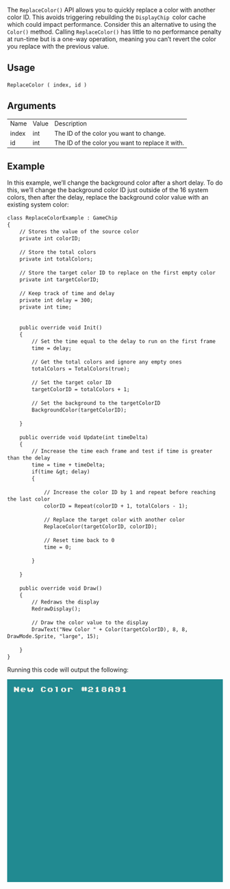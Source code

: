 The `ReplaceColor()` API allows you to quickly replace a color with another color ID. This avoids triggering rebuilding the `DisplayChip `color cache which could impact performance. Consider this an alternative to using the `Color()` method. Calling `ReplaceColor()` has little to no performance penalty at run-time but is a one-way operation, meaning you can’t revert the color you replace with the previous value.

## Usage

`ReplaceColor ( index, id )`

## Arguments

<table>
  <tr>
    <td>Name</td>
    <td>Value</td>
    <td>Description</td>
  </tr>
  <tr>
    <td>index</td>
    <td>int</td>
    <td>The ID of the color you want to change.</td>
  </tr>
  <tr>
    <td>id</td>
    <td>int</td>
    <td>The ID of the color you want to replace it with.</td>
  </tr>
</table>


## Example

In this example, we’ll change the background color after a short delay. To do this, we’ll change the background color ID just outside of the 16 system colors, then after the delay, replace the background color value with an existing system color:

    class ReplaceColorExample : GameChip
    {
        // Stores the value of the source color
        private int colorID;

        // Store the total colors
        private int totalColors;

        // Store the target color ID to replace on the first empty color
        private int targetColorID;

        // Keep track of time and delay
        private int delay = 300;
        private int time;


        public override void Init()
        {
            // Set the time equal to the delay to run on the first frame
            time = delay;

            // Get the total colors and ignore any empty ones
            totalColors = TotalColors(true);

            // Set the target color ID
            targetColorID = totalColors + 1;

            // Set the background to the targetColorID
            BackgroundColor(targetColorID);

        }

        public override void Update(int timeDelta)
        { 
            // Increase the time each frame and test if time is greater than the delay
            time = time + timeDelta;
            if(time &gt; delay) 
            {

                // Increase the color ID by 1 and repeat before reaching the last color
                colorID = Repeat(colorID + 1, totalColors - 1);
                
                // Replace the target color with another color
                ReplaceColor(targetColorID, colorID);

                // Reset time back to 0
                time = 0;

            }

        }

        public override void Draw()
        { 
            // Redraws the display
            RedrawDisplay();

            // Draw the color value to the display
            DrawText("New Color " + Color(targetColorID), 8, 8, DrawMode.Sprite, "large", 15);

        }
    }

Running this code will output the following:

<p style="text-align:center"><img src="images/ReplaceColorOutput_image_0.png" /></p>


